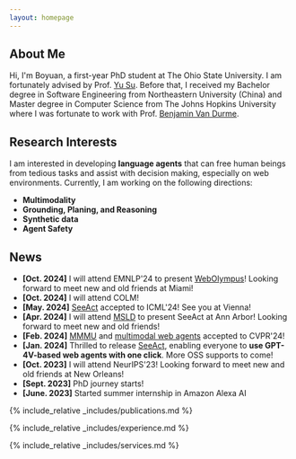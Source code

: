 ```yaml
---
layout: homepage
---
```


## About Me

Hi, I'm Boyuan, a first-year PhD student at The Ohio State University. I am fortunately advised by Prof. [Yu Su](https://ysu1989.github.io/). Before that, I received my Bachelor degree in Software Engineering from Northeastern University (China) and Master degree in Computer Science from The Johns Hopkins University where I was fortunate to work with Prof. [Benjamin Van Durme](https://www.cs.jhu.edu/~vandurme/).

## Research Interests

I am interested in developing **language agents** that can free human beings from tedious tasks and assist with decision making, especially on web environments. 
Currently, I am working on the following directions:
- **Multimodality**
- **Grounding, Planing, and Reasoning**
- **Synthetic data**
- **Agent Safety**


## News
- **[Oct. 2024]** I will attend EMNLP'24 to present [WebOlympus](https://osu-nlp-group.github.io/SeeAct/)! Looking forward to meet new and old friends at Miami!
- **[Oct. 2024]** I will attend COLM!
- **[May. 2024]** [SeeAct](https://osu-nlp-group.github.io/SeeAct/) accepted to ICML'24! See you at Vienna!
- **[Apr. 2024]** I will attend [MSLD](https://ai.engin.umich.edu/news/midwest-speech-and-language-days/#:~:text=Abstracts%20may%20be%20submitted%20through%20OpenReview%20here.) to present SeeAct at Ann Arbor! Looking forward to meet new and old friends!
- **[Feb. 2024]** [MMMU](https://mmmu-benchmark.github.io/) and [multimodal web agents](https://arxiv.org/abs/2402.04476) accepted to CVPR'24!
- **[Jan. 2024]** Thrilled to release [SeeAct](https://osu-nlp-group.github.io/SeeAct/), enabling everyone to <strong>use GPT-4V-based web agents with one click</strong>. More OSS supports to come!
- **[Oct. 2023]** I will attend NeurIPS'23! Looking forward to meet new and old friends at New Orleans!
- **[Sept. 2023]** PhD journey starts!
- **[June. 2023]** Started summer internship in Amazon Alexa AI

{% include_relative _includes/publications.md %}

{% include_relative _includes/experience.md %}

{% include_relative _includes/services.md %}


[//]: # (<!-- Map -->)

[//]: # (<div class='vspace-top'>)

[//]: # (    <h1>Visitors</h1>)

[//]: # (</div>)

[//]: # (<div id="revolverMap">)

[//]: # (    <script type="text/javascript" src="//rf.revolvermaps.com/0/0/1.js?i=5egbaxa13f1&amp;s=220&amp;m=0&amp;v=true&amp;r=false&amp;b=000000&amp;n=false&amp;c=ff0000" async="async"></script>)

[//]: # (</div>)

<!-- Google tag (gtag.js) -->
<script async src="https://www.googletagmanager.com/gtag/js?id=G-J5LY8M2WFM"></script>
<script>
  window.dataLayer = window.dataLayer || [];
  function gtag(){dataLayer.push(arguments);}
  gtag('js', new Date());

  gtag('config', 'G-J5LY8M2WFM');
</script>